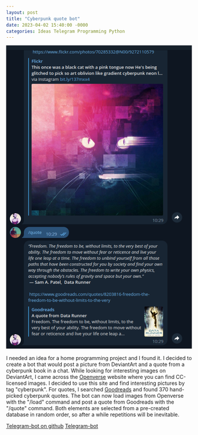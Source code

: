 ```yaml
---
layout: post
title: "Cyberpunk quote bot"
date: 2023-04-02 15:40:00 -0000
categories: Ideas Telegram Programming Python
---
```


![tg-sample](/assets/tg-bot-sample.png)

I needed an idea for a home programming project and I found it. I decided to create a bot that would post a picture from DeviantArt and a quote from a cyberpunk book in a chat. While looking for interesting images on DeviantArt, I came across the [Openverse](https://openverse.org/) website where you can find CC-licensed images. I decided to use this site and find interesting pictures by tag "cyberpunk". For quotes, I searched [Goodreads](https://www.goodreads.com/) and found 370 hand-picked cyberpunk quotes. The bot can now load images from Openverse with the "/load" command and post a quote from Goodreads with the "/quote" command. Both elements are selected from a pre-created database in random order, so after a while repetitions will be inevitable.

[Telegram-bot on github](https://github.com/ta0ma0/quotes_images)
[Telegram-bot](https://t.me/CyberpunkQuotesBot)
